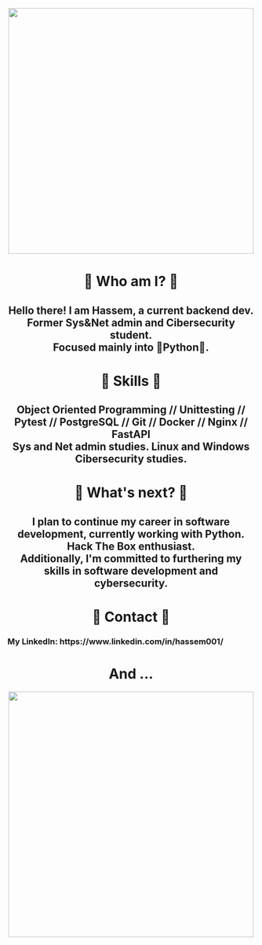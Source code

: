 <div id="header" align="center">
    <img src="https://media.giphy.com/media/KOVlHmbBA09XO/giphy.gif" width="500"/>
    <h1 align="center"> 
       💌 Who am I? 💌
    </h1>
    <h2 align="center">
        Hello there! I am Hassem, a current backend dev.
      <br> Former Sys&Net admin and Cibersecurity student.</br>
        Focused mainly into 🐍Python🐍.
    </h2>
    <h1 align="center"> 
       🔧 Skills 🔧
    </h1>
    <h2 align="center">
        Object Oriented Programming // Unittesting // Pytest // PostgreSQL // Git // Docker // Nginx // FastAPI
        <br>Sys and Net admin studies. Linux and Windows</br>
        Cibersecurity studies.
    </h2>
    <h1 align="center"> 
       🎉 What's next? 🎉
    </h1>
    <h2 align="center">
        I plan to continue my career in software development, currently working with Python. 
        Hack The Box enthusiast.
        <br>Additionally, I'm committed to furthering my skills in software development and cybersecurity.</br>
    </h2>
    <h1 align="center">
      📶 Contact 📶
</h1>
    <h3 align="left">
      <b>My LinkedIn: <b>https://www.linkedin.com/in/hassem001/
  </h3>
      <h1 align="center">
And ...
</h1>
      <img src="https://media.giphy.com/media/v1.Y2lkPTc5MGI3NjExODU1MGU4NDUzYjU0YmQ4NzU3MDI4YWUzOGE2ZDI2MDgwOTYyNGU0ZCZlcD12MV9pbnRlcm5hbF9naWZzX2dpZklkJmN0PWc/xTiIzuSAvgnqdvYghO/giphy.gif" width="500"/>

</div>
